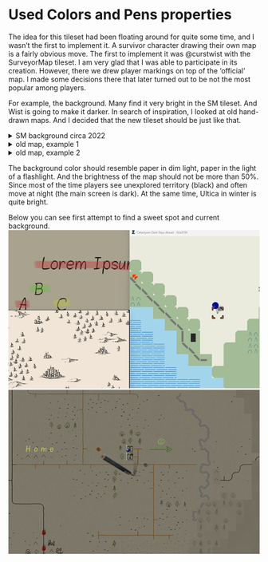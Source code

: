# Used Colors and Pens properties

The idea for this tileset had been floating around for quite some time, and I wasn’t the first to implement it. A survivor character drawing their own map is a fairly obvious move. The first to implement it was @curstwist with the SurveyorMap tileset. I am very glad that I was able to participate in its creation. However, there we drew player markings on top of the ‘official’ map. I made some decisions there that later turned out to be not the most popular among players.

For example, the background. Many find it very bright in the SM tileset. And Wist is going to make it darker. In search of inspiration, I looked at old hand-drawn maps. And I decided that the new tileset should be just like that.

<details>
   <summary>SM background circa 2022</summary>

![img](./images/SM_example.png)

</details>

<details>
   <summary>old map, example 1</summary>

![img](./images/old_map1.png)

</details>

<details>
   <summary>old map, example 2</summary>

![img](./images/old_map2.png)

</details>

The background color should resemble paper in dim light, paper in the light of a flashlight. And the brightness of the map should not be more than 50%. Since most of the time players see unexplored territory (black) and often move at night (the main screen is dark). At the same time, Ultica in winter is quite bright.

Below you can see first attempt to find a sweet spot and current background.
![bg_combined](./images/bg_combined.png)
![bg-2024-08-21](./images/bg-2024-08-21.png)
